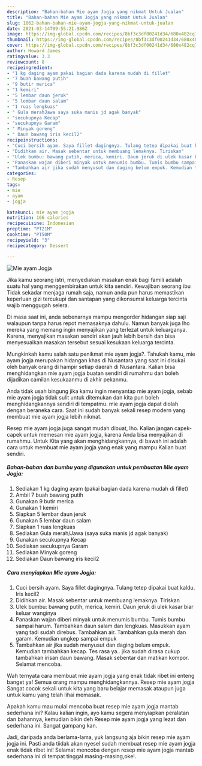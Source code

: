 ```yaml
---
description: "Bahan-bahan Mie ayam Jogja yang nikmat Untuk Jualan"
title: "Bahan-bahan Mie ayam Jogja yang nikmat Untuk Jualan"
slug: 1062-bahan-bahan-mie-ayam-jogja-yang-nikmat-untuk-jualan
date: 2021-03-14T09:55:21.986Z
image: https://img-global.cpcdn.com/recipes/8bf3c3df00241d34/680x482cq70/mie-ayam-jogja-foto-resep-utama.jpg
thumbnail: https://img-global.cpcdn.com/recipes/8bf3c3df00241d34/680x482cq70/mie-ayam-jogja-foto-resep-utama.jpg
cover: https://img-global.cpcdn.com/recipes/8bf3c3df00241d34/680x482cq70/mie-ayam-jogja-foto-resep-utama.jpg
author: Howard James
ratingvalue: 3.3
reviewcount: 8
recipeingredient:
- "1 kg daging ayam pakai bagian dada karena mudah di fillet"
- "7 buah bawang putih"
- "9 butir merica"
- "1 kemiri"
- "5 lembar daun jeruk"
- "5 lembar daun salam"
- "1 ruas lengkuas"
- " Gula merahJawa saya suka manis jd agak banyak"
- "secukupnya Kecap"
- "secukupnya Garam"
- " Minyak goreng"
- " Daun bawang iris kecil2"
recipeinstructions:
- "Cuci bersih ayam. Saya fillet dagingnya. Tulang tetep dipakai buat kaldu. Iris kecil2"
- "Didihkan air. Masak sebentar untuk membuang lemaknya. Tiriskan"
- "Ulek bumbu: bawang putih, merica, kemiri. Daun jeruk di ulek kasar biar keluar wanginya"
- "Panaskan wajan diberi minyak untuk menumis bumbu. Tumis bumbu sampai harum. Tambahkan daun salam dan lengkuas. Masukkan ayam yang tadi sudah direbus. Tambahkan air. Tambahkan gula merah dan garam. Kemudian ungkep sampai empuk"
- "Tambahkan air jika sudah menyusut dan daging belum empuk. Kemudian tambahkan kecap. Tes rasa ya.. jika sudah dirasa cukup tambahkan irisan daun bawang. Masak sebentar dan matikan kompor. Selamat mencoba."
categories:
- Resep
tags:
- mie
- ayam
- jogja

katakunci: mie ayam jogja 
nutrition: 166 calories
recipecuisine: Indonesian
preptime: "PT21M"
cooktime: "PT50M"
recipeyield: "3"
recipecategory: Dessert

---
```



![Mie ayam Jogja](https://img-global.cpcdn.com/recipes/8bf3c3df00241d34/680x482cq70/mie-ayam-jogja-foto-resep-utama.jpg)

Jika kamu seorang istri, menyediakan masakan enak bagi famili adalah suatu hal yang menggembirakan untuk kita sendiri. Kewajiban seorang ibu Tidak sekadar menjaga rumah saja, namun anda pun harus memastikan keperluan gizi tercukupi dan santapan yang dikonsumsi keluarga tercinta wajib menggugah selera.

Di masa  saat ini, anda sebenarnya mampu mengorder hidangan siap saji walaupun tanpa harus repot memasaknya dahulu. Namun banyak juga lho mereka yang memang ingin menyajikan yang terlezat untuk keluarganya. Karena, menyajikan masakan sendiri akan jauh lebih bersih dan bisa menyesuaikan masakan tersebut sesuai kesukaan keluarga tercinta. 



Mungkinkah kamu salah satu penikmat mie ayam jogja?. Tahukah kamu, mie ayam jogja merupakan hidangan khas di Nusantara yang saat ini disukai oleh banyak orang di hampir setiap daerah di Nusantara. Kalian bisa menghidangkan mie ayam jogja buatan sendiri di rumahmu dan boleh dijadikan camilan kesukaanmu di akhir pekanmu.

Anda tidak usah bingung jika kamu ingin menyantap mie ayam jogja, sebab mie ayam jogja tidak sulit untuk ditemukan dan kita pun boleh menghidangkannya sendiri di tempatmu. mie ayam jogja dapat diolah dengan beraneka cara. Saat ini sudah banyak sekali resep modern yang membuat mie ayam jogja lebih nikmat.

Resep mie ayam jogja juga sangat mudah dibuat, lho. Kalian jangan capek-capek untuk memesan mie ayam jogja, karena Anda bisa menyajikan di rumahmu. Untuk Kita yang akan menghidangkannya, di bawah ini adalah cara untuk membuat mie ayam jogja yang enak yang mampu Kalian buat sendiri.

<!--inarticleads1-->

##### Bahan-bahan dan bumbu yang digunakan untuk pembuatan Mie ayam Jogja:

1. Sediakan 1 kg daging ayam (pakai bagian dada karena mudah di fillet)
1. Ambil 7 buah bawang putih
1. Gunakan 9 butir merica
1. Gunakan 1 kemiri
1. Siapkan 5 lembar daun jeruk
1. Gunakan 5 lembar daun salam
1. Siapkan 1 ruas lengkuas
1. Sediakan  Gula merah/Jawa (saya suka manis jd agak banyak)
1. Gunakan secukupnya Kecap
1. Sediakan secukupnya Garam
1. Sediakan  Minyak goreng
1. Sediakan  Daun bawang iris kecil2




<!--inarticleads2-->

##### Cara menyiapkan Mie ayam Jogja:

1. Cuci bersih ayam. Saya fillet dagingnya. Tulang tetep dipakai buat kaldu. Iris kecil2
1. Didihkan air. Masak sebentar untuk membuang lemaknya. Tiriskan
1. Ulek bumbu: bawang putih, merica, kemiri. Daun jeruk di ulek kasar biar keluar wanginya
1. Panaskan wajan diberi minyak untuk menumis bumbu. Tumis bumbu sampai harum. Tambahkan daun salam dan lengkuas. Masukkan ayam yang tadi sudah direbus. Tambahkan air. Tambahkan gula merah dan garam. Kemudian ungkep sampai empuk
1. Tambahkan air jika sudah menyusut dan daging belum empuk. Kemudian tambahkan kecap. Tes rasa ya.. jika sudah dirasa cukup tambahkan irisan daun bawang. Masak sebentar dan matikan kompor. Selamat mencoba.




Wah ternyata cara membuat mie ayam jogja yang enak tidak ribet ini enteng banget ya! Semua orang mampu menghidangkannya. Resep mie ayam jogja Sangat cocok sekali untuk kita yang baru belajar memasak ataupun juga untuk kamu yang telah lihai memasak.

Apakah kamu mau mulai mencoba buat resep mie ayam jogja mantab sederhana ini? Kalau kalian ingin, ayo kamu segera menyiapkan peralatan dan bahannya, kemudian bikin deh Resep mie ayam jogja yang lezat dan sederhana ini. Sangat gampang kan. 

Jadi, daripada anda berlama-lama, yuk langsung aja bikin resep mie ayam jogja ini. Pasti anda tiidak akan nyesel sudah membuat resep mie ayam jogja enak tidak ribet ini! Selamat mencoba dengan resep mie ayam jogja mantab sederhana ini di tempat tinggal masing-masing,oke!.

